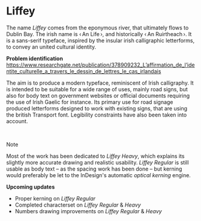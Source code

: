 # Liffey

The name *Liffey* comes from the eponymous river, that ultimately flows to Dublin Bay. The irish name is ‹&thinsp;An Life&thinsp;›, and historically ‹&thinsp;An Ruirtheach&thinsp;›. It is a sans-serif typeface, inspired by the insular irish calligraphic letterforms, to convey an united cultural identity.


**Problem identification**  
https://www.researchgate.net/publication/378909232_L’affirmation_de_l’identite_culturelle_a_travers_le_dessin_de_lettres_le_cas_irlandais


The aim is to produce a modern typeface, reminiscent of Irish calligraphy. It is intended to be suitable for a wide range of uses, mainly road signs, but also for body text on government websites or official documents requiring the use of Irish Gaelic for instance. Its primary use for road signage produced letterforms designed to work with existing signs, that are using the british Transport font. Legibility constraints have also been taken into account.


</br>

> [!NOTE]
> Most of the work has been dedicated to *Liffey Heavy*, which explains its slightly more accurate drawing and realistic usability. *Liffey Regular* is still usable as body text &ndash; as the spacing work has been done &ndash; but kerning would preferably be let to the InDesign's automatic *optical kerning* engine.
>
> **Upcoming updates**
> - Proper kerning on *Liffey Regular*  
> - Completed characterset on *Liffey Regular* & *Heavy* 
> - Numbers drawing improvements on *Liffey Regular* & *Heavy*
